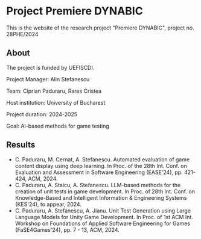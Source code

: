 # Project Premiere DYNABIC

This is the website of the research project "Premiere DYNABIC", project no. 28PHE/2024 

## About
The project is funded by UEFISCDI.

Project Manager: Alin Stefanescu

Team: Ciprian Paduraru, Rares Cristea

Host institution: University of Bucharest

Project duration: 2024-2025

Goal: AI-based methods for game testing

## Results
- C. Paduraru, M. Cernat, A. Stefanescu. Automated evaluation of game content display using deep learning. In Proc. of the 28th Int. Conf. on Evaluation and Assessment in Software Engineering (EASE'24), pp. 421-424, ACM, 2024.
- C. Paduraru, A. Staicu, A. Stefanescu. LLM-based methods for the creation of unit tests in game
development. In Proc. of 28th Int. Conf. on Knowledge-Based and Intelligent Information & Engineering Systems (KES'24), to appear, 2024.
- C. Paduraru, A. Stefanescu, A. Jianu. Unit Test Generation using Large Language Models for Unity Game Development. In Proc. of 1st ACM Int. Workshop on Foundations of Applied Software Engineering for Games (FaSE4Games'24), pp. 7 - 13,  ACM, 2024.
